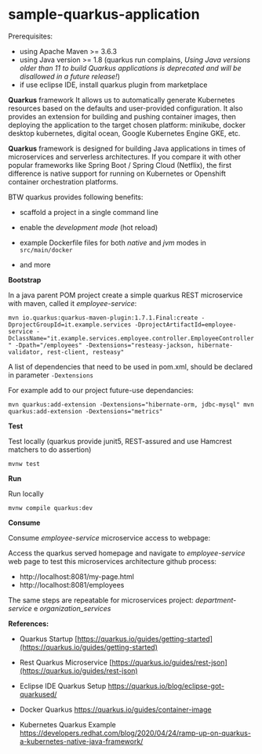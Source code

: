 # sample-quarkus-application

Prerequisites:

- using Apache Maven >= 3.6.3
- using Java version >= 1.8  (quarkus run complains, _Using Java versions older than 11 to build Quarkus applications is deprecated and will be disallowed in a future release!_)
- if use eclipse IDE, install quarkus plugin from marketplace

**Quarkus** framework It allows us to automatically generate Kubernetes resources based on the defaults and user-provided configuration. It also provides an extension for building and pushing container images, then deploying the application to the target chosen platform: minikube, docker desktop kubernetes, digital ocean, Google Kubernetes Engine GKE, etc.

**Quarkus** framework is designed for building Java applications in times of microservices and serverless architectures.  If you compare it with other popular frameworks like  Spring Boot / Spring Cloud (Netflix), the first difference is native support for running on Kubernetes or Openshift container orchestration platforms. 

BTW quarkus provides following benefits:

- scaffold a project in a single command line

- enable the *development mode* (hot reload)
- example Dockerfile files for both _native_ and _jvm_ modes in `src/main/docker`
- and more

**Bootstrap**

In a java parent POM project create a simple quarkus REST microservice with maven, called it _employee-service_:

`mvn io.quarkus:quarkus-maven-plugin:1.7.1.Final:create -DprojectGroupId=it.example.services -DprojectArtifactId=employee-service -DclassName="it.example.services.employee.controller.EmployeeController" -Dpath="/employees" -Dextensions="resteasy-jackson, hibernate-validator, rest-client, resteasy"`

A list of dependencies that need to be used in pom.xml, should be declared in parameter `-Dextensions`

For example add to our project future-use dependancies:

`mvn quarkus:add-extension -Dextensions="hibernate-orm, jdbc-mysql"
mvn quarkus:add-extension -Dextensions="metrics"`

**Test**

Test locally  (quarkus provide junit5, REST-assured and use Hamcrest matchers to do assertion)

`mvnw test`

**Run**

Run locally 

`mvnw compile quarkus:dev`

**Consume**

Consume _employee-service_ microservice access to webpage:

Access the quarkus served homepage and navigate to _employee-service_ web page to test this microservices architecture github process:

- http://localhost:8081/my-page.html
- http://localhost:8081/employees

The same steps are repeatable for microservices project: _department-service_ e _organization_services_

**References:**

- Quarkus Startup [https://quarkus.io/guides/getting-started](https://quarkus.io/guides/getting-started)

- Rest Quarkus Microservice [https://quarkus.io/guides/rest-json](https://quarkus.io/guides/rest-json)

- Eclipse IDE Quarkus Setup https://quarkus.io/blog/eclipse-got-quarkused/

- Docker Quarkus https://quarkus.io/guides/container-image

- Kubernetes Quarkus Example https://developers.redhat.com/blog/2020/04/24/ramp-up-on-quarkus-a-kubernetes-native-java-framework/ 

